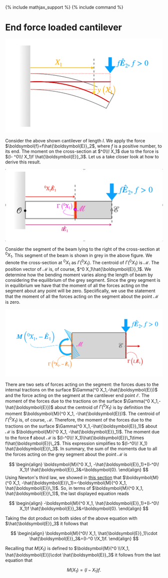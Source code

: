 {% include mathjax_support %}
{% include command %}


# End force loaded cantilever


![](2021-11-27-21-17-59.png)



Consider the above shown cantilever of length $l$. We apply the force $\boldsymbol{f}=f\hat{\boldsymbol{E}}_2$, where $f$ is a positive number, to its end. The moment on the cross-section at $^0\\! X_1$ due to the force is  $(l- ^0\\! X_1)f \hat{\boldsymbol{E}}_3$. Let us a take closer look at how to derive this result. 


![](2021-12-04-18-58-25-ver2.png)


Consider the segment of the beam lying to the right of the cross-section at $^0 X_1$. This segment of the beam is shown in grey in the above figure. We denote the cross-section at $^0 X_1$ as $\Gamma(^0 X_1)$. The centroid of $\Gamma(^0 X_1)$ is $\mathcal{M}$. The position vector of $\mathcal{M}$ is, of course, $^0 X_1\hat{\boldsymbol{E}}_1$. We determine how the bending moment varies along the length of beam by considering the equilibrium of the grey segment. Since the grey segment is in equilibrium we have that the moment of all the forces acting on the segment about any point will be zero. Speciifically, we use the statement that the moment of all the forces acting on the segment about the point $\mathcal{M}$ is zero. 


![](2021-12-04-20-15-34.png)

There are two sets of forces acting on the segment: the forces dues to the internal tractions on the surface $\Gamma(^0 X_1,-\hat{\boldsymbol{E}})$ and the force acting on the segment at the cantilever end point $\mathcal{E}$. The moment of the forces due to the tractions on the surface $\Gamma(^0 X_1,-\hat{\boldsymbol{E}})$ about the centroid of $\Gamma(^0 X_1)$ is by definition  the moment $\boldsymbol{M}(^0 X_1, -\hat{\boldsymbol{E}})$. The centroid of $\Gamma(^0 X_1)$ is, of course, $\mathcal{M}$. Therefore, the moment of the forces due to the tractions on the surface $\Gamma(^0 X_1,-\hat{\boldsymbol{E}}_1)$ about $\mathcal{M}$ is  $\boldsymbol{M}(^0 X_1, -\hat{\boldsymbol{E}}_1)$. The moment due to the force $\boldsymbol{f}$ about $\mathcal{M}$ is  $(l-^0\\! X_1)\hat{\boldsymbol{E}}\_1\times f\hat{\boldsymbol{E}}\_2$. This expression simplifies to $(l-^0\\! X_1) \hat{\boldsymbol{E}}\_3$. In summary, the sum of the moments due to all the forces acting on the grey segment about the point $\mathcal{M}$ is 

$$
\begin{align}
\boldsymbol{M}(^0 X_1, -\hat{\boldsymbol{E}}_1)+(l-^0\! X_1)f \hat{\boldsymbol{E}}_3&=\boldsymbol{0}.
\end{align}
$$
Using Newton's  third law, we showed in [this section](./MomentsThirdLaw.md) that  $\boldsymbol{M}(^0 X_1, -\hat{\boldsymbol{E}}\_1)=-\boldsymbol{M}(^0 X_1, \hat{\boldsymbol{E}}\_1)$. So, in terms of $\boldsymbol{M}(^0 X_1, \hat{\boldsymbol{E}}\_1)$, the last displayed equation reads 

$$
\begin{align}
-\boldsymbol{M}(^0 X_1, \hat{\boldsymbol{E}}_1)+(l-^0\! X_1)f \hat{\boldsymbol{E}}_3&=\boldsymbol{0}.
\end{align}
$$

Taking the dot product on both sides of the above equation with $\hat{\boldsymbol{E}}_3$ it follows that 

$$
\begin{align}
\boldsymbol{M}(^0\! X_1, \hat{\boldsymbol{E}}_1)\cdot \hat{\boldsymbol{E}}_3&=(l-^0 \!X_1)f.
\end{align}
$$

Recalling that $M(X_1)$ is defined to $\boldsymbol{M}(^0 \\!X_1, \hat{\boldsymbol{E}})\cdot \hat{\boldsymbol{E}}_3$ it follows from the last equation that

$$
\begin{equation}
M(X_1)=(l-X_1)f.
\end{equation}
$$

